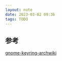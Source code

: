 ```yaml
---
layout: note
date: 2023-03-02 09:36
tags: TODO
---
```


## 参考

[gnome-keyring-archwiki](<https://wiki.archlinux.org/title/GNOME_(%E7%AE%80%E4%BD%93%E4%B8%AD%E6%96%87)/Keyring_(%E7%AE%80%E4%BD%93%E4%B8%AD%E6%96%87)>)
